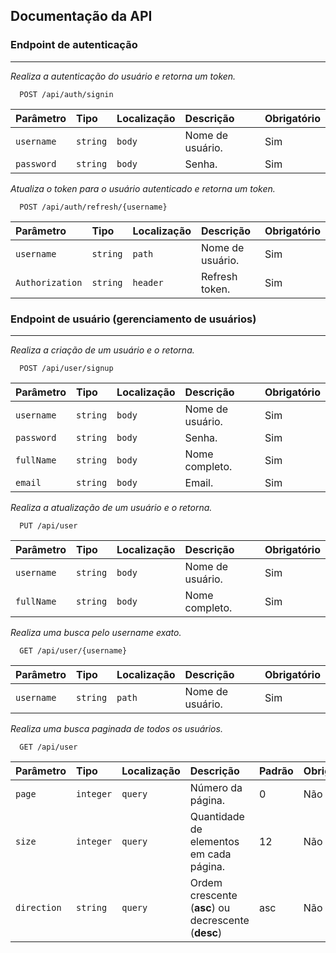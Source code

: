 ## Documentação da API

### Endpoint de autenticação

---

*Realiza a autenticação do usuário e retorna um token.*

```
  POST /api/auth/signin
```

| Parâmetro  | Tipo     | Localização | Descrição        | Obrigatório |
|:-----------|:---------|:------------|:-----------------|:------------|
| `username` | `string` | `body`      | Nome de usuário. | Sim         |
| `password` | `string` | `body`      | Senha.           | Sim         |

*Atualiza o token para o usuário autenticado e retorna um token.*

```
  POST /api/auth/refresh/{username}
```

| Parâmetro       | Tipo     | Localização | Descrição        | Obrigatório |
|:----------------|:---------|:------------|:-----------------|:------------|
| `username`      | `string` | `path`      | Nome de usuário. | Sim         |
| `Authorization` | `string` | `header`    | Refresh token.   | Sim         |

### Endpoint de usuário (gerenciamento de usuários)

---

*Realiza a criação de um usuário e o retorna.*

```
  POST /api/user/signup
```

| Parâmetro  | Tipo     | Localização | Descrição        | Obrigatório |
|:-----------|:---------|:------------|:-----------------|:------------|
| `username` | `string` | `body`      | Nome de usuário. | Sim         |
| `password` | `string` | `body`      | Senha.           | Sim         |
| `fullName` | `string` | `body`      | Nome completo.   | Sim         |
|  `email`   | `string` | `body`      | Email.           | Sim         |

*Realiza a atualização de um usuário e o retorna.*

```
  PUT /api/user
```

| Parâmetro  | Tipo     | Localização | Descrição        | Obrigatório |
|:-----------|:---------|:------------|:-----------------|:------------|
| `username` | `string` | `body`      | Nome de usuário. | Sim         |
| `fullName` | `string` | `body`      | Nome completo.   | Sim         |

*Realiza uma busca pelo username exato.*

```
  GET /api/user/{username}
```

| Parâmetro  | Tipo     | Localização | Descrição        | Obrigatório |
|:-----------|:---------|:------------|:-----------------|:------------|
| `username` | `string` | `path`      | Nome de usuário. | Sim         |

*Realiza uma busca paginada de todos os usuários.*

```
  GET /api/user
```
| Parâmetro   | Tipo      | Localização | Descrição                                           | Padrão | Obrigatório |
|:------------|:----------|:------------|:----------------------------------------------------|:-------|:------------|
| `page`      | `integer` | `query`     | Número da página.                                   | 0      | Não         |
| `size`      | `integer` | `query`     | Quantidade de elementos em cada página.             | 12     | Não         |
| `direction` | `string`  | `query`     | Ordem crescente (**asc**) ou decrescente (**desc**) | asc    | Não         |

